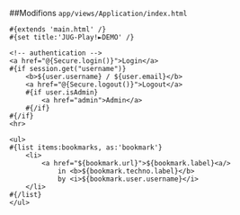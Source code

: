 ##Modifions `app/views/Application/index.html`

	#{extends 'main.html' /}
	#{set title:'JUG-Play!►DEMO' /}

	<!-- authentication -->
	<a href="@{Secure.login()}">Login</a>
	#{if session.get("username")}      
		<b>${user.username} / ${user.email}</b>
		<a href="@{Secure.logout()}">Logout</a>
		#{if user.isAdmin}
			<a href="admin">Admin</a>
		#{/if}
	#{/if}
	<hr>

	<ul>
	#{list items:bookmarks, as:'bookmark'}
		<li>
			<a href="${bookmark.url}">${bookmark.label}<a/> 
				in <b>${bookmark.techno.label}</b> 
				by <i>${bookmark.user.username}</i>
		</li>
	#{/list}
	</ul>
